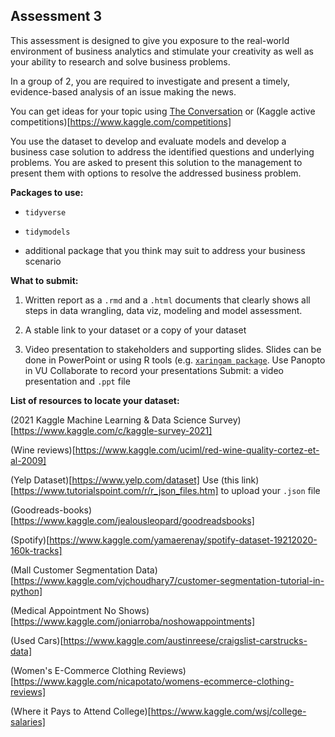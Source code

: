 ## Assessment 3

This assessment is designed to give you exposure to the real-world environment of business analytics and stimulate your creativity as well as your ability to research and 
solve business problems. 

In a group of 2, you are required to investigate and present a timely, evidence-based analysis of an issue making the news.

You can get ideas for your topic using [The Conversation](https://theconversation.com/au/search) or (Kaggle active competitions)[https://www.kaggle.com/competitions]

You use the dataset to develop and evaluate models and develop a business case solution to address the identified questions and underlying problems.
You are asked to present this solution to the management to present them with options to resolve the addressed business problem.
 
**Packages to use:**

- `tidyverse`

- `tidymodels`

- additional package that you think may suit to address your business scenario

**What to submit:**

1. Written report as a `.rmd` and a `.html` documents that clearly shows all steps in data wrangling, data viz, modeling and model assessment.

2. A stable link to your dataset or a copy of your dataset

3. Video presentation to stakeholders and supporting slides. Slides can be done in PowerPoint or using R tools (e.g. [`xaringam package`](https://bookdown.org/yihui/rmarkdown/xaringan.html). Use Panopto in VU Collaborate to record your presentations
Submit: a video presentation and `.ppt` file

**List of resources to locate your dataset:**

(2021 Kaggle Machine Learning & Data Science Survey)[https://www.kaggle.com/c/kaggle-survey-2021]

(Wine reviews)[https://www.kaggle.com/uciml/red-wine-quality-cortez-et-al-2009]

(Yelp Dataset)[https://www.yelp.com/dataset] Use (this link)[https://www.tutorialspoint.com/r/r_json_files.htm] to upload your `.json` file

(Goodreads-books)[https://www.kaggle.com/jealousleopard/goodreadsbooks]

(Spotify)[https://www.kaggle.com/yamaerenay/spotify-dataset-19212020-160k-tracks]

(Mall Customer Segmentation Data)[https://www.kaggle.com/vjchoudhary7/customer-segmentation-tutorial-in-python]

(Medical Appointment No Shows)[https://www.kaggle.com/joniarroba/noshowappointments]

(Used Cars)[https://www.kaggle.com/austinreese/craigslist-carstrucks-data]

(Women's E-Commerce Clothing Reviews)[https://www.kaggle.com/nicapotato/womens-ecommerce-clothing-reviews]

(Where it Pays to Attend College)[https://www.kaggle.com/wsj/college-salaries]

